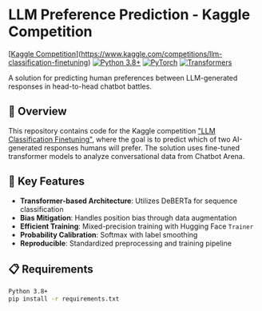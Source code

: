 # LLM Preference Prediction - Kaggle Competition

[[Kaggle Competition](https://img.shields.io/badge/Kaggle-Competition-blue)](https://www.kaggle.com/competitions/llm-classification-finetuning)
[![Python 3.8+](https://img.shields.io/badge/Python-3.8%2B-green)](https://www.python.org/)
[![PyTorch](https://img.shields.io/badge/PyTorch-2.0%2B-red)](https://pytorch.org/)
[![Transformers](https://img.shields.io/badge/🤗%20Transformers-4.30%2B-yellow)](https://huggingface.co/docs/transformers)

A solution for predicting human preferences between LLM-generated responses in head-to-head chatbot battles.

## 📌 Overview

This repository contains code for the Kaggle competition ["LLM Classification Finetuning"](https://www.kaggle.com/competitions/llm-classification-finetuning), where the goal is to predict which of two AI-generated responses humans will prefer. The solution uses fine-tuned transformer models to analyze conversational data from Chatbot Arena.

## 🚀 Key Features

- **Transformer-based Architecture**: Utilizes DeBERTa for sequence classification
- **Bias Mitigation**: Handles position bias through data augmentation
- **Efficient Training**: Mixed-precision training with Hugging Face `Trainer`
- **Probability Calibration**: Softmax with label smoothing
- **Reproducible**: Standardized preprocessing and training pipeline

## 📋 Requirements

```bash
Python 3.8+
pip install -r requirements.txt
```


